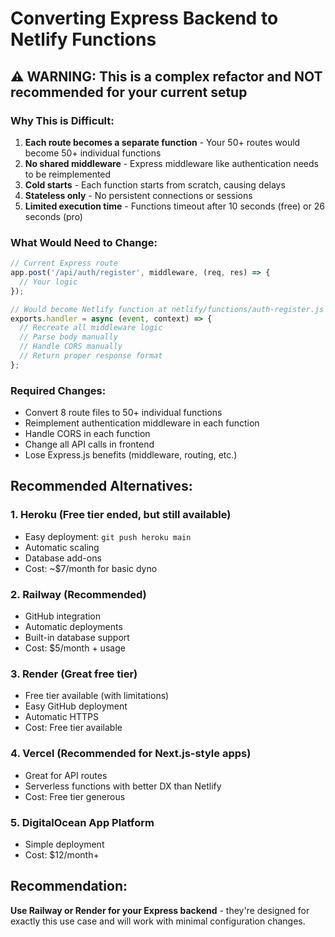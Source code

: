 # Converting Express Backend to Netlify Functions

## ⚠️ WARNING: This is a complex refactor and NOT recommended for your current setup

### Why This is Difficult:

1. **Each route becomes a separate function** - Your 50+ routes would become 50+ individual functions
2. **No shared middleware** - Express middleware like authentication needs to be reimplemented
3. **Cold starts** - Each function starts from scratch, causing delays
4. **Stateless only** - No persistent connections or sessions
5. **Limited execution time** - Functions timeout after 10 seconds (free) or 26 seconds (pro)

### What Would Need to Change:

```javascript
// Current Express route
app.post('/api/auth/register', middleware, (req, res) => {
  // Your logic
});

// Would become Netlify function at netlify/functions/auth-register.js
exports.handler = async (event, context) => {
  // Recreate all middleware logic
  // Parse body manually
  // Handle CORS manually
  // Return proper response format
};
```

### Required Changes:
- Convert 8 route files to 50+ individual functions
- Reimplement authentication middleware in each function
- Handle CORS in each function
- Change all API calls in frontend
- Lose Express.js benefits (middleware, routing, etc.)

## Recommended Alternatives:

### 1. **Heroku (Free tier ended, but still available)**
- Easy deployment: `git push heroku main`
- Automatic scaling
- Database add-ons
- Cost: ~$7/month for basic dyno

### 2. **Railway (Recommended)**
- GitHub integration
- Automatic deployments
- Built-in database support
- Cost: $5/month + usage

### 3. **Render (Great free tier)**
- Free tier available (with limitations)
- Easy GitHub deployment
- Automatic HTTPS
- Cost: Free tier available

### 4. **Vercel (Recommended for Next.js-style apps)**
- Great for API routes
- Serverless functions with better DX than Netlify
- Cost: Free tier generous

### 5. **DigitalOcean App Platform**
- Simple deployment
- Cost: $12/month+

## Recommendation:
**Use Railway or Render for your Express backend** - they're designed for exactly this use case and will work with minimal configuration changes.
